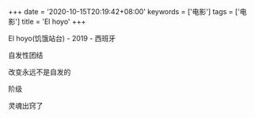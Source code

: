 +++
date = '2020-10-15T20:19:42+08:00'
keywords = ['电影']
tags = ['电影']
title = 'El hoyo'
+++

El hoyo(饥饿站台) - 2019 - 西班牙

自发性团结

改变永远不是自发的

阶级

灵魂出窍了
